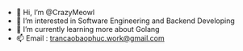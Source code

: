 - 👋 Hi, I’m @CrazyMeowl
- 👀 I’m interested in Software Engineering and Backend Developing
- 🌱 I’m currently learning more about Golang
- 📫 Email : trancaobaophuc.work@gmail.com
 
<!---
- 💞️ I’m looking to collaborate on ...
--->
